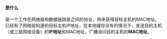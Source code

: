 #### 是什么
  是一个工作在网络层和数据链路层之间的协议，用来获得目标主机的MAC地址。已经有了网络层知道的目标主机IP地址，在本地缓存没有的情况下，发送目的主机（或三层网络设备）的**IP地址**和MAC地址，广播询问目的主机的**MAC地址**。